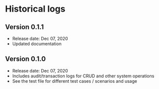 # Historical logs

## Version 0.1.1

- Release date: Dec 07, 2020
- Updated documentation

## Version 0.1.0

- Release date: Dec 07, 2020
- Includes audit/transaction logs for CRUD and other system operations
- See the test file for different test cases / scenarios and usage
